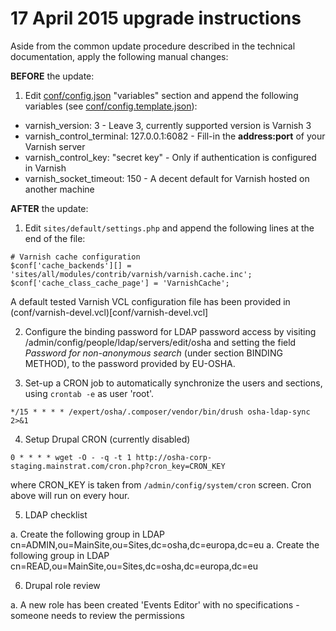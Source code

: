 17 April 2015 upgrade instructions
==================================

Aside from the common update procedure described in the technical documentation, apply the following manual changes:

__BEFORE__ the update:

1. Edit [conf/config.json](conf/config.json) "variables" section and append the following variables (see [conf/config.template.json](config.template.json)):
  * varnish_version: 3 - Leave 3, currently supported version is Varnish 3
  * varnish_control_terminal: 127.0.0.1:6082 - Fill-in the __address:port__ of your Varnish server
  * varnish_control_key: "secret key" - Only if authentication is configured in Varnish
  * varnish_socket_timeout: 150 - A decent default for Varnish hosted on another machine

__AFTER__ the update:

1. Edit `sites/default/settings.php` and append the following lines at the end of the file:
```
# Varnish cache configuration
$conf['cache_backends'][] = 'sites/all/modules/contrib/varnish/varnish.cache.inc';
$conf['cache_class_cache_page'] = 'VarnishCache';
```
A default tested Varnish VCL configuration file has been provided in (conf/varnish-devel.vcl)[conf/varnish-devel.vcl]

2. Configure the binding password for LDAP password access by visiting /admin/config/people/ldap/servers/edit/osha
and setting the field *Password for non-anonymous search* (under section BINDING METHOD), to the password provided by EU-OSHA.


3. Set-up a CRON job to automatically synchronize the users and sections, using `crontab -e` as user 'root'.
```
*/15 * * * * /expert/osha/.composer/vendor/bin/drush osha-ldap-sync 2>&1
```

4. Setup Drupal CRON (currently disabled)
```
0 * * * * wget -O - -q -t 1 http://osha-corp-staging.mainstrat.com/cron.php?cron_key=CRON_KEY
```
where CRON_KEY is taken from `/admin/config/system/cron` screen. Cron above will run on every hour.

5. LDAP checklist

  a. Create the following group in LDAP cn=ADMIN,ou=MainSite,ou=Sites,dc=osha,dc=europa,dc=eu
  a. Create the following group in LDAP cn=READ,ou=MainSite,ou=Sites,dc=osha,dc=europa,dc=eu

6. Drupal role review

  a. A new role has been created 'Events Editor' with no specifications - someone needs to review the permissions
